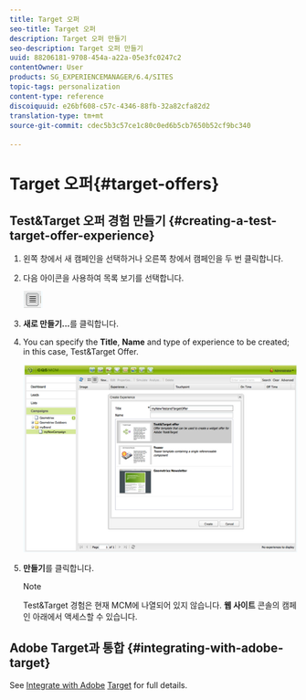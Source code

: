 ```yaml
---
title: Target 오퍼
seo-title: Target 오퍼
description: Target 오퍼 만들기
seo-description: Target 오퍼 만들기
uuid: 88206181-9708-454a-a22a-05e3fc0247c2
contentOwner: User
products: SG_EXPERIENCEMANAGER/6.4/SITES
topic-tags: personalization
content-type: reference
discoiquuid: e26bf608-c57c-4346-88fb-32a82cfa82d2
translation-type: tm+mt
source-git-commit: cdec5b3c57ce1c80c0ed6b5cb7650b52cf9bc340

---
```



# Target 오퍼{#target-offers}

## Test&amp;Target 오퍼 경험 만들기 {#creating-a-test-target-offer-experience}

1. 왼쪽 창에서 새 캠페인을 선택하거나 오른쪽 창에서 캠페인을 두 번 클릭합니다.
1. 다음 아이콘을 사용하여 목록 보기를 선택합니다.

   ![](do-not-localize/chlimage_1-11.png)

1. **새로 만들기...**&#x200B;를 클릭합니다.
1. You can specify the **Title**, **Name** and type of experience to be created; in this case, Test&amp;Target Offer.

   ![chlimage_1-139](assets/chlimage_1-139.png)

1. **만들기**&#x200B;를 클릭합니다.

   >[!NOTE]
   >
   >Test&amp;Target 경험은 현재 MCM에 나열되어 있지 않습니다. **웹 사이트** 콘솔의 캠페인 아래에서 액세스할 수 있습니다.

## Adobe Target과 통합 {#integrating-with-adobe-target}

See [Integrate with Adobe](/help/sites-administering/target.md) [Target](/help/sites-administering/target.md) for full details.
